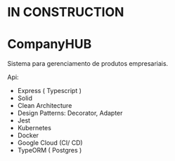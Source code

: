 # IN CONSTRUCTION

# CompanyHUB
Sistema para gerenciamento de produtos empresariais. 

Api:
- Express ( Typescript )
- Solid
- Clean Architecture
- Design Patterns: Decorator, Adapter
- Jest
- Kubernetes
- Docker
- Google Cloud (CI/ CD)
- TypeORM ( Postgres )


